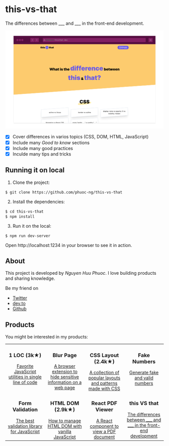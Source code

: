 # this-vs-that
The differences between ___ and ___ in the front-end development.

![this-vs-that](public/assets/screenshot.png)

* [x] Cover differences in varios topics (CSS, DOM, HTML, JavaScript)
* [x] Include many _Good to know_ sections
* [x] Include many good practices
* [x] Inculde many tips and tricks

## Running it on local

1. Clone the project:

~~~ console
$ git clone https://github.com/phuoc-ng/this-vs-that
~~~

2. Install the dependencies:

~~~ console
$ cd this-vs-that
$ npm install
~~~

3. Run it on the local:

~~~ console
$ npm run dev-server
~~~

Open http://localhost:1234 in your browser to see it in action.

## About

This project is developed by _Nguyen Huu Phuoc_. I love building products and sharing knowledge.

Be my friend on
* [Twitter](https://twitter.com/nghuuphuoc)
* [dev.to](https://dev.to/phuocng)
* [Github](https://github.com/phuoc-ng)

## Products

You might be interested in my products:

<table>
    <tbody>
        <tr valign="top">
            <td width="25%" align="center">
                <h3>1 LOC (3k★)</h3>
                <a href="https://1loc.dev">Favorite JavaScript utilities in single line of code</a>
            </td>
            <td width="25%" align="center">
                <h3>Blur Page</h3>
                <a href="https://blur.page">A browser extension to hide sensitive information on a web page</a>
            </td>
            <td width="25%" align="center">
                <h3>CSS Layout (2.4k★)</h3>
                <a href="https://csslayout.io">A collection of popular layouts and patterns made with CSS</a>
            </td>
            <td width="25%" align="center">
                <h3>Fake Numbers</h3>
                <a href="https://fakenumbers.io">Generate fake and valid numbers</a>
            </td>
        </tr>
        <tr valign="top">
            <td width="25%" align="center">
                <h3>Form Validation</h3>
                <a href="https://formvalidation.io">The best validation library for JavaScript</a>
            </td>
            <td width="25%" align="center">
                <h3>HTML DOM (2.9k★)</h3>
                <a href="https://htmldom.dev">How to manage HTML DOM with vanilla JavaScript</a>
            </td>
            <td width="25%" align="center">
                <h3>React PDF Viewer</h3>
                <a href="https://react-pdf-viewer.dev">A React component to view a PDF document</a>
            </td>
            <td width="25%" align="center">
                <h3>this VS that</h3>
                <a href="https://thisthat.dev">The differences between ___ and ___ in the front-end development</a>
            </td>
        </tr>
    </tbody>
</table>

